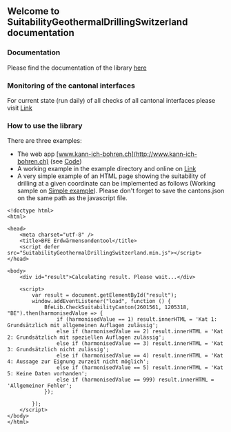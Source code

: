 ## Welcome to SuitabilityGeothermalDrillingSwitzerland documentation

### Documentation

Please find the documentation of the library [here](documentation.html)

### Monitoring of the cantonal interfaces

For current state (run daily) of all checks of all cantonal interfaces please visit [Link](cantons_test.html)

### How to use the library

There are three examples:
* The web app [www.kann-ich-bohren.ch](http://www.kann-ich-bohren.ch) (see [Code](https://github.com/SFOE/SuitabilityGeothermalDrillingSwitzerland-WebApp))
* A working example in the example directory and online on [Link](example/)
* A very simple example of an HTML page showing the suitability of drilling at a given coordinate can be implemented as follows (Working sample on [Simple example](example/simple_example.html)). Please don't forget to save the cantons.json on the same path as the javascript file.

```
<!doctype html>
<html>

<head>
    <meta charset="utf-8" />
    <title>BFE Erdwärmensondentool</title>
    <script defer src="SuitabilityGeothermalDrillingSwitzerland.min.js"></script>
</head>

<body>
    <div id="result">Calculating result. Please wait...</div>

    <script>
		var result = document.getElementById("result");
		window.addEventListener("load", function () {
			BfeLib.CheckSuitabilityCanton(2601561, 1205318, "BE").then(harmonisedValue => {
                if (harmonisedValue == 1) result.innerHTML = 'Kat 1: Grundsätzlich mit allgemeinen Auflagen zulässig';
                else if (harmonisedValue == 2) result.innerHTML = 'Kat 2: Grundsätzlich mit speziellen Auflagen zulässig';
                else if (harmonisedValue == 3) result.innerHTML = 'Kat 3: Grundsätzlich nicht zulässig';
                else if (harmonisedValue == 4) result.innerHTML = 'Kat 4: Aussage zur Eignung zurzeit nicht möglich';
                else if (harmonisedValue == 5) result.innerHTML = 'Kat 5: Keine Daten vorhanden';
                else if (harmonisedValue == 999) result.innerHTML = 'Allgemeiner Fehler';
            });

        });
	</script>
</body>
</html>
```



